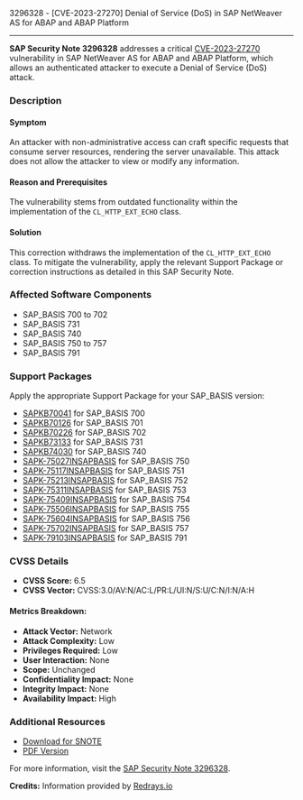 3296328 - [CVE-2023-27270] Denial of Service (DoS) in SAP NetWeaver AS for ABAP and ABAP Platform

---

**SAP Security Note 3296328** addresses a critical [CVE-2023-27270](https://www.cve.org/CVERecord?id=CVE-2023-27270) vulnerability in SAP NetWeaver AS for ABAP and ABAP Platform, which allows an authenticated attacker to execute a Denial of Service (DoS) attack.

### **Description**

#### **Symptom**
An attacker with non-administrative access can craft specific requests that consume server resources, rendering the server unavailable. This attack does not allow the attacker to view or modify any information.

#### **Reason and Prerequisites**
The vulnerability stems from outdated functionality within the implementation of the `CL_HTTP_EXT_ECHO` class.

#### **Solution**
This correction withdraws the implementation of the `CL_HTTP_EXT_ECHO` class. To mitigate the vulnerability, apply the relevant Support Package or correction instructions as detailed in this SAP Security Note.

### **Affected Software Components**
- SAP_BASIS 700 to 702
- SAP_BASIS 731
- SAP_BASIS 740
- SAP_BASIS 750 to 757
- SAP_BASIS 791

### **Support Packages**

Apply the appropriate Support Package for your SAP_BASIS version:

- [SAPKB70041](https://me.sap.com/supportpackage/SAPKB70041) for SAP_BASIS 700
- [SAPKB70126](https://me.sap.com/supportpackage/SAPKB70126) for SAP_BASIS 701
- [SAPKB70226](https://me.sap.com/supportpackage/SAPKB70226) for SAP_BASIS 702
- [SAPKB73133](https://me.sap.com/supportpackage/SAPKB73133) for SAP_BASIS 731
- [SAPKB74030](https://me.sap.com/supportpackage/SAPKB74030) for SAP_BASIS 740
- [SAPK-75027INSAPBASIS](https://me.sap.com/supportpackage/SAPK-75027INSAPBASIS) for SAP_BASIS 750
- [SAPK-75117INSAPBASIS](https://me.sap.com/supportpackage/SAPK-75117INSAPBASIS) for SAP_BASIS 751
- [SAPK-75213INSAPBASIS](https://me.sap.com/supportpackage/SAPK-75213INSAPBASIS) for SAP_BASIS 752
- [SAPK-75311INSAPBASIS](https://me.sap.com/supportpackage/SAPK-75311INSAPBASIS) for SAP_BASIS 753
- [SAPK-75409INSAPBASIS](https://me.sap.com/supportpackage/SAPK-75409INSAPBASIS) for SAP_BASIS 754
- [SAPK-75506INSAPBASIS](https://me.sap.com/supportpackage/SAPK-75506INSAPBASIS) for SAP_BASIS 755
- [SAPK-75604INSAPBASIS](https://me.sap.com/supportpackage/SAPK-75604INSAPBASIS) for SAP_BASIS 756
- [SAPK-75702INSAPBASIS](https://me.sap.com/supportpackage/SAPK-75702INSAPBASIS) for SAP_BASIS 757
- [SAPK-79103INSAPBASIS](https://me.sap.com/supportpackage/SAPK-79103INSAPBASIS) for SAP_BASIS 791

### **CVSS Details**

- **CVSS Score:** 6.5
- **CVSS Vector:** CVSS:3.0/AV:N/AC:L/PR:L/UI:N/S:U/C:N/I:N/A:H

#### **Metrics Breakdown:**
- **Attack Vector:** Network
- **Attack Complexity:** Low
- **Privileges Required:** Low
- **User Interaction:** None
- **Scope:** Unchanged
- **Confidentiality Impact:** None
- **Integrity Impact:** None
- **Availability Impact:** High

### **Additional Resources**
- [Download for SNOTE](https://notesdownloads.sap.com/note/0040000000310402023)
- [PDF Version](https://me.sap.com/sap/support/sfm/notes/print/0003296328?language=en-US&token=4FF97AC90604A3B92765601116E51EFF)

For more information, visit the [SAP Security Note 3296328](https://me.sap.com/servicessupport/knowledge?id=3296328).

**Credits:** Information provided by [Redrays.io](https://redrays.io)
